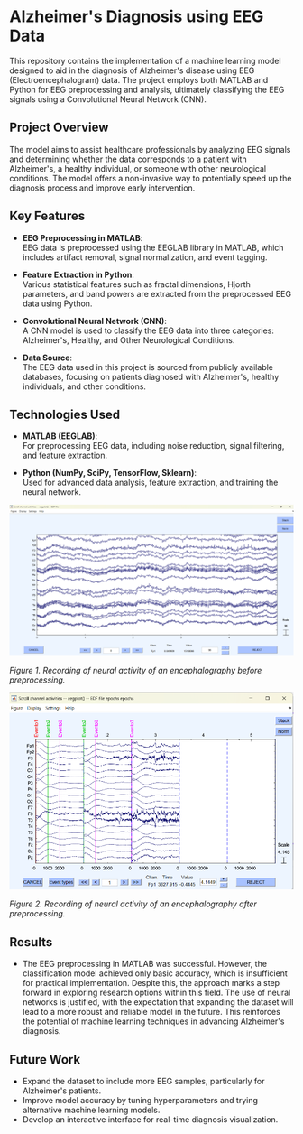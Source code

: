 # Alzheimer's Diagnosis using EEG Data

This repository contains the implementation of a machine learning model designed to aid in the diagnosis of Alzheimer's disease using EEG (Electroencephalogram) data. The project employs both MATLAB and Python for EEG preprocessing and analysis, ultimately classifying the EEG signals using a Convolutional Neural Network (CNN).

## Project Overview
The model aims to assist healthcare professionals by analyzing EEG signals and determining whether the data corresponds to a patient with Alzheimer's, a healthy individual, or someone with other neurological conditions. The model offers a non-invasive way to potentially speed up the diagnosis process and improve early intervention.

## Key Features
- **EEG Preprocessing in MATLAB**:  
  EEG data is preprocessed using the EEGLAB library in MATLAB, which includes artifact removal, signal normalization, and event tagging.
  
- **Feature Extraction in Python**:  
  Various statistical features such as fractal dimensions, Hjorth parameters, and band powers are extracted from the preprocessed EEG data using Python.

- **Convolutional Neural Network (CNN)**:  
  A CNN model is used to classify the EEG data into three categories: Alzheimer's, Healthy, and Other Neurological Conditions.

- **Data Source**:  
  The EEG data used in this project is sourced from publicly available databases, focusing on patients diagnosed with Alzheimer's, healthy individuals, and other conditions.

## Technologies Used
- **MATLAB (EEGLAB)**:  
  For preprocessing EEG data, including noise reduction, signal filtering, and feature extraction.
  
- **Python (NumPy, SciPy, TensorFlow, Sklearn)**:  
  Used for advanced data analysis, feature extraction, and training the neural network.

![Alt Raw EEG](Raw_EEG.png)

*Figure 1. Recording of neural activity of an encephalography before preprocessing.*

![Alt Preprocessed EEG](Processed_EEG.png)

*Figure 2. Recording of neural activity of an encephalography after preprocessing.*

## Results
- The EEG preprocessing in MATLAB was successful. However, the classification model achieved only basic accuracy, which is insufficient for practical implementation. Despite this, the approach marks a step forward in exploring research options within this field. The use of neural networks is justified, with the expectation that expanding the dataset will lead to a more robust and reliable model in the future. This reinforces the potential of machine learning techniques in advancing Alzheimer's diagnosis.


## Future Work
- Expand the dataset to include more EEG samples, particularly for Alzheimer's patients.
- Improve model accuracy by tuning hyperparameters and trying alternative machine learning models.
- Develop an interactive interface for real-time diagnosis visualization.
